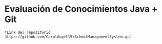 # Evaluación de Conocimientos Java + Git
    *Link del repositorio https://github.com/CarolAngel19/SchoolManagementSystem.git